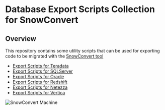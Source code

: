 # Database Export Scripts Collection for SnowConvert


## Overview

This repository contains some utility scripts that can be used for exporting code to be migrated with 
the [SnowConvert tool](https://www.mobilize.net/products/database-migrations/snowconvert)

- [Export Scripts for Teradata](https://github.com/MobilizeNet/SnowConvertDDLExportScripts/tree/main/Teradata)
- [Export Scripts for SQLServer](https://github.com/MobilizeNet/SnowConvertDDLExportScripts/tree/main/SQLServer)
- [Export Scripts for Oracle](https://github.com/MobilizeNet/SnowConvertDDLExportScripts/tree/main/Oracle)
- [Export Scripts for Redshift](https://github.com/MobilizeNet/SnowConvertDDLExportScripts/tree/main/Redshift)
- [Export Scripts for Netezza](https://github.com/MobilizeNet/SnowConvertDDLExportScripts/tree/main/Netezza)
- [Export Scripts for Vertica](https://github.com/MobilizeNet/SnowConvertDDLExportScripts/tree/main/Vertica)


![SnowConvert Machine](https://www.mobilize.net/hubfs/1-Website%20Assets/svg%20by%20Ado/SnowConvert%20Migrations%20machine.svg)


